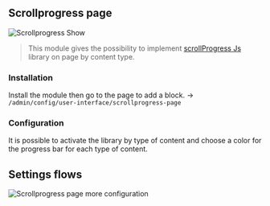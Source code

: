 ## Scrollprogress page

![Scrollprogress Show](http://data.revuesdecode.com/revues/module/scrollpp/scrollprogress-page-2.png)

> This module gives the possibility to implement [scrollProgress Js](https://github.com/jeremenichelli/scrollProgress) library on page by content type.

### Installation
Install the module then go to the page to add a block. -> `/admin/config/user-interface/scrollprogress-page`

### Configuration
It is possible to activate the library by type of content and choose a color for the progress bar for each type of content.

## Settings flows

![Scrollprogress page more configuration](http://data.revuesdecode.com/revues/module/scrollpp/scrollprogress-page.png)
